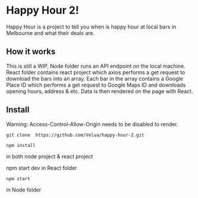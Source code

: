 # Happy Hour 2!
Happy Hour is a project to tell you when is happy hour at local bars in Melbourne and what their deals are.

## How it works
This is still a WIP, Node folder runs an API endpoint on the local machine.
React folder contains react project which axios performs a get request to download the bars into an array.
Each bar in the array contains a Google Place ID which performs a get request to Google Maps ID and downloads opening hours, address & etc.
Data is then rendered on the page with React.

## Install
Warning: Access-Control-Allow-Origin needs to be disabled to render.


``` git clone  https://github.com/Velua/happy-hour-2.git ```

    npm install
in both node project & react project

   npm start dev
in React folder

    npm start
in Node folder







